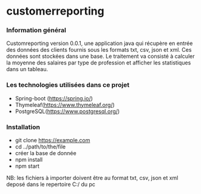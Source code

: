 # customerreporting

### Information général

Customreporting version 0.0.1, une application java qui récupère en entrée des données des clients fournis sous les formats txt, csv, json et xml. 
Ces données sont stockées dans une base. Le traitement va consisté à calculer la moyenne des salaires par type de profession et afficher les statistiques dans un tableau.


### Les technologies utilisées dans ce projet

* Spring-boot (https://spring.io/) 
* Thymeleaf(https://www.thymeleaf.org/)
* PostgreSQL(https://www.postgresql.org/)


### Installation

* git clone https://example.com
* cd ../path/to/the/file
* créer la base de donnée
* npm install
* npm start




NB: les fichiers à importer doivent être au format txt, csv, json et xml deposé dans le repertoire C:/ du pc 
